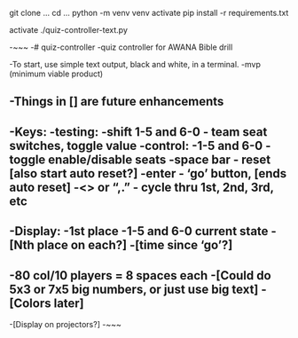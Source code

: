 
git clone ...
cd ...
python -m venv venv
activate
pip install -r requirements.txt

activate
./quiz-controller-text.py


-~~~
-# quiz-controller
-quiz controller for AWANA Bible drill
 
-To start, use simple text output, black and white, in a terminal.
-mvp (minimum viable product)
 
-Things in [] are future enhancements
-
-Keys:
-testing:
-shift 1-5 and 6-0 - team seat switches, toggle value
-control:
-1-5 and 6-0 - toggle enable/disable seats
-space bar - reset [also start auto reset?]
-enter - ‘go’ button, [ends auto reset]
-<> or “,.” - cycle thru 1st, 2nd, 3rd, etc
-
-Display:
-1st place
-1-5 and 6-0 current state
-[Nth place on each?]
-[time since ‘go’?]
-
-80 col/10 players = 8 spaces each
-[Could do 5x3 or 7x5 big numbers, or just use big text]
-[Colors later]
-
-[Display on projectors?]
-~~~

